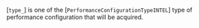 [`type_`] is one of the [`PerformanceConfigurationTypeINTEL`] type
of performance configuration that will be acquired.